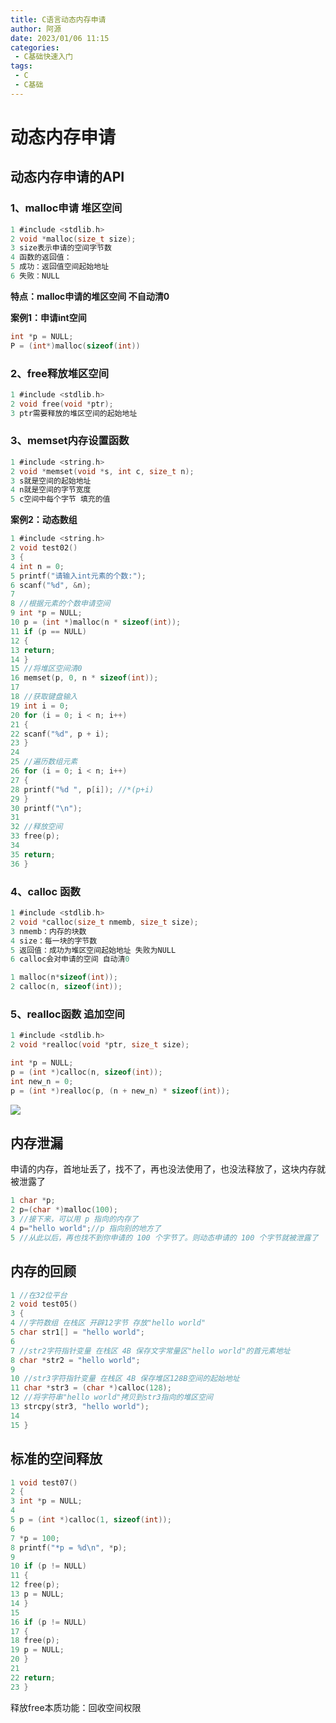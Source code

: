 ```yaml
---
title: C语言动态内存申请
author: 阿源
date: 2023/01/06 11:15
categories:
 - C基础快速入门
tags:
 - C
 - C基础
---
```

# 动态内存申请

## 动态内存申请的API

### 1、malloc申请 堆区空间

```c
1 #include <stdlib.h>
2 void *malloc(size_t size);
3 size表示申请的空间字节数
4 函数的返回值：
5 成功：返回值空间起始地址
6 失败：NULL
```

**特点：malloc申请的堆区空间 不自动清0**

**案例1：申请int空间**

```c
int *p = NULL;
P = (int*)malloc(sizeof(int))
```

### 2、free释放堆区空间

```c
1 #include <stdlib.h>
2 void free(void *ptr);
3 ptr需要释放的堆区空间的起始地址
```

### 3、memset内存设置函数

```c
1 #include <string.h>
2 void *memset(void *s, int c, size_t n);
3 s就是空间的起始地址
4 n就是空间的字节宽度
5 c空间中每个字节 填充的值
```

**案例2：动态数组**

```c
1 #include <string.h>
2 void test02()
3 {
4 int n = 0;
5 printf("请输入int元素的个数:");
6 scanf("%d", &n);
7
8 //根据元素的个数申请空间
9 int *p = NULL;
10 p = (int *)malloc(n * sizeof(int));
11 if (p == NULL)
12 {
13 return;
14 }
15 //将堆区空间清0
16 memset(p, 0, n * sizeof(int));
17
18 //获取键盘输入
19 int i = 0;
20 for (i = 0; i < n; i++)
21 {
22 scanf("%d", p + i);
23 }
24
25 //遍历数组元素
26 for (i = 0; i < n; i++)
27 {
28 printf("%d ", p[i]); //*(p+i)
29 }
30 printf("\n");
31
32 //释放空间
33 free(p);
34
35 return;
36 }
```

### 4、calloc 函数

```c
1 #include <stdlib.h>
2 void *calloc(size_t nmemb, size_t size);
3 nmemb：内存的块数
4 size：每一块的字节数
5 返回值：成功为堆区空间起始地址 失败为NULL
6 calloc会对申请的空间 自动清0
```

```c
1 malloc(n*sizeof(int));
2 calloc(n, sizeof(int));
```

### 5、realloc函数 追加空间

```c
1 #include <stdlib.h>
2 void *realloc(void *ptr, size_t size);
```

```c
int *p = NULL;
p = (int *)calloc(n, sizeof(int));
int new_n = 0;
p = (int *)realloc(p, (n + new_n) * sizeof(int));
```



![](https://cdn.staticaly.com/gh/clint-sfy/blogcdn@master/img/c/内存动态申请1.png)

## 内存泄漏

申请的内存，首地址丢了，找不了，再也没法使用了，也没法释放了，这块内存就被泄露了

```c
1 char *p;
2 p=(char *)malloc(100);
3 //接下来，可以用 p 指向的内存了
4 p="hello world";//p 指向别的地方了
5 //从此以后，再也找不到你申请的 100 个字节了。则动态申请的 100 个字节就被泄露了
```

## 内存的回顾

```c
1 //在32位平台
2 void test05()
3 {
4 //字符数组 在栈区 开辟12字节 存放"hello world"
5 char str1[] = "hello world";
6
7 //str2字符指针变量 在栈区 4B 保存文字常量区"hello world"的首元素地址
8 char *str2 = "hello world";
9
10 //str3字符指针变量 在栈区 4B 保存堆区128B空间的起始地址
11 char *str3 = (char *)calloc(128);
12 //将字符串"hello world"拷贝到str3指向的堆区空间
13 strcpy(str3, "hello world");
14
15 }
```



## 标准的空间释放

```c
1 void test07()
2 {
3 int *p = NULL;
4
5 p = (int *)calloc(1, sizeof(int));
6
7 *p = 100;
8 printf("*p = %d\n", *p);
9
10 if (p != NULL)
11 {
12 free(p);
13 p = NULL;
14 }
15
16 if (p != NULL)
17 {
18 free(p);
19 p = NULL;
20 }
21
22 return;
23 }
```

释放free本质功能：回收空间权限
